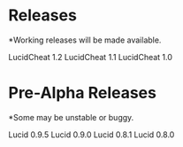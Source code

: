# Releases
*Working releases will be made available.

LucidCheat 1.2
LucidCheat 1.1
LucidCheat 1.0
# Pre-Alpha Releases
*Some may be unstable or buggy.

Lucid 0.9.5
Lucid 0.9.0
Lucid 0.8.1
Lucid 0.8.0
